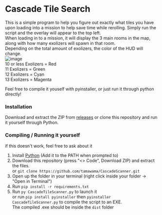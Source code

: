# Cascade Tile Search  
This is a simple program to help you figure out exactly what tiles you have upon loading into a mission to help save time while rerolling. Simply run the script and the overlay will appear to the top left.  
When loading in to a mission, it will display the 3 main rooms in the map, along with how many exolizers will spawn in that room.  
Depending on the total amount of exolizers, the color of the HUD will change.  
![image](https://github.com/user-attachments/assets/060c7008-2b52-40a8-acad-469bce6547a3)  
10 or less Exolizers = Red  
11 Exolizers = Green  
12 Exolizers = Cyan  
13 Exolizers = Magenta  

Feel free to compile it youself with pyinstaller, or just run it through python directly!

### Installation
Download and extract the ZIP from [releases](https://github.com/tamawama/CascadeScanner/releases) or clone this repository and run it yourself through Python.

### Compiling / Running it yourself
if this doesn't work, feel free to ask about it
1. Install [Python](https://www.python.org/downloads/) (Add it to the PATH when prompted to)
2. Download this repository (press "<> Code", Download ZIP) and extract the files.   
or `git clone https://github.com/tamawama/CascadeScanner.git`
3. Open up the folder in your terminal (right click inside your folder -> "Open in Terminal")
4. Run `pip install -r requirements.txt`
5. Run `py CascadeTileScanner.py` to launch it  
   or run `pip install pyinstaller` then `pyinstaller CascadeTileScanner.py` to compile the script to an EXE.  
   The compiled .exe should be inside the `dist` folder

